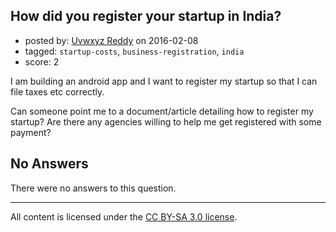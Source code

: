## How did you register your startup in India?

- posted by: [Uvwxyz Reddy](https://stackexchange.com/users/7799821/uvwxyz-reddy) on 2016-02-08
- tagged: `startup-costs`, `business-registration`, `india`
- score: 2

<p>I am building an android app and I want to register my startup so that I can file taxes etc correctly.</p>

<p>Can someone point me to a document/article detailing how to register my startup? Are there any agencies willing to help me get registered with some payment?</p>


## No Answers

There were no answers to this question.


---

All content is licensed under the [CC BY-SA 3.0 license](https://creativecommons.org/licenses/by-sa/3.0/).
